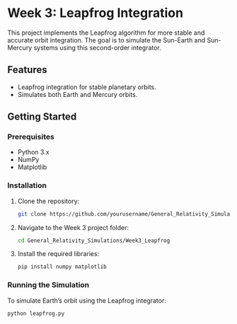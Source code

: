 # Week 3: Leapfrog Integration

This project implements the Leapfrog algorithm for more stable and accurate orbit integration. The goal is to simulate the Sun-Earth and Sun-Mercury systems using this second-order integrator.

## Features
- Leapfrog integration for stable planetary orbits.
- Simulates both Earth and Mercury orbits.

## Getting Started

### Prerequisites
- Python 3.x
- NumPy
- Matplotlib

### Installation
1. Clone the repository:
    ```bash
    git clone https://github.com/yourusername/General_Relativity_Simulations.git
    ```
2. Navigate to the Week 3 project folder:
    ```bash
    cd General_Relativity_Simulations/Week3_Leapfrog
    ```

3. Install the required libraries:
    ```bash
    pip install numpy matplotlib
    ```

### Running the Simulation

To simulate Earth’s orbit using the Leapfrog integrator:
```bash
python leapfrog.py


